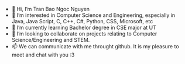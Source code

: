 - 👋 Hi, I’m Tran Bao Ngoc Nguyen
- 👀 I’m interested in Computer Science and Engineering, especially in Java, Java Script, C, C++, C#, Python, CSS, Microsoft, etc
- 🌱 I’m currently learning Bachelor degree in CSE major at UT
- 💞️ I’m looking to collaborate on projects relating to Computer Science/Engineering and STEM.
- 📫 We can communicate with me throught github. It is my pleasure to meet and chat with you :3

<!---
baongoc10112002/baongoc10112002 is a ✨ special ✨ repository because its `README.md` (this file) appears on your GitHub profile.
You can click the Preview link to take a look at your changes.
--->
